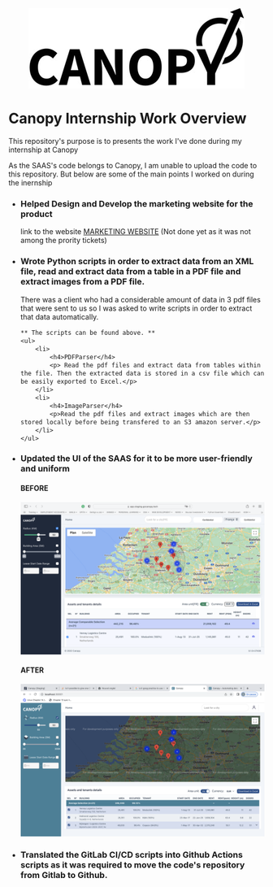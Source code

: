 <p align="center">
  <img src="images/logo.jpeg" />
</p>

<h1>Canopy Internship Work Overview</h1>
<p>This repository's purpose is to presents the work I've done during my internship at Canopy<p>
<p>As the SAAS's code belongs to Canopy, I am unable to upload the code to this repository. But below are some of the main points I worked on during the inernship</p>

<ul>
<li>
    <h3>Helped Design and Develop the marketing website for the product</h3>
    <p>link to the website <a href="https://lively-crepe-04b0ca.netlify.app">MARKETING WEBSITE</a> (Not done yet as it was not among the prority tickets)</p>
</li>
<li>
    <h3>Wrote Python scripts in order to extract data from an XML file, read and extract data from a table in a PDF file and extract images from a PDF file.</h3>
    <p>There was a client who had a considerable amount of data in 3 pdf files that were sent to us so I was asked to write scripts in order to extract that data automatically.</p>
  
    ** The scripts can be found above. ** 
    <ul>
        <li>
            <h4>PDFParser</h4>
            <p> Read the pdf files and extract data from tables within the file. Then the extracted data is stored in a csv file which can be easily exported to Excel.</p>
        </li>
        <li>
            <h4>ImageParser</h4>
            <p>Read the pdf files and extract images which are then stored locally before being transfered to an S3 amazon server.</p>
        </li>
    </ul>
</li>
<li>
    <h3>Updated the UI of the SAAS for it to be more user-friendly and uniform</h3>
    <div>
    <h4>BEFORE</h4>
    <img src="images/before.png" />
    <h4>AFTER</h4>
    <img src="images/after.png" />
    </div>
</li>
<li>
    <h3>Translated the GitLab CI/CD scripts into Github Actions scripts as it was required to move the code's repository from Gitlab to Github.</h3>
 </li>
</ul>
